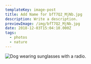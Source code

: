 ```yaml
---
templateKey: image-post
title: Add Name for bfT7Q2_MjNb.jpg
description: Write a description.
previewImage: /img/bfT7Q2_MjNb.jpg
date: 2018-12-03T15:04:10.000Z
tags:
  - photos
  - nature
---
```

![Dog wearing sunglasses with a radio.](/img/bfT7Q2_MjNb.jpg)
